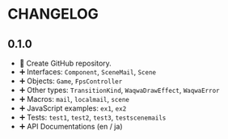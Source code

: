 # CHANGELOG

## 0.1.0

- :tada: Create GitHub repository.
- :heavy_plus_sign: Interfaces: `Component`, `SceneMail`, `Scene`
- :heavy_plus_sign: Objects: `Game`, `FpsController`
- :heavy_plus_sign: Other types: `TransitionKind`, `WaqwaDrawEffect`, `WaqwaError`
- :heavy_plus_sign: Macros: `mail`, `localmail`, `scene`
- :heavy_plus_sign: JavaScript examples: `ex1`, `ex2`
- :heavy_plus_sign: Tests: `test1`, `test2`, `test3`, `testscenemails`
- :heavy_plus_sign: API Documentations (en / ja)

